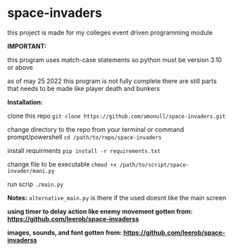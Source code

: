 # space-invaders

this project is made for my colleges event driven programming module

**IMPORTANT:**

this program uses match-case statements so python must be version 3.10 or above

as of may 25 2022 this program is not fully complete there are still parts that needs to be made like player death and bunkers

**Installation:**

clone this repo ```git clone https://github.com/amonull/space-invaders.git```

change directory to the repo from your terminal or command prompt/powershell  ```cd /path/to/repo/space-invaders```

install requirments ```pip install -r requirements.txt```

change file to be executable ```chmod +x /path/to/script/space-invader/mani.py ```

run scrip ```./main.py```


**Notes:**
```alternative_main.py``` is there if the used doesnt like the main screen


**using timer to delay action like enemy movement gotten from: https://github.com/leerob/space-invaderss**

**images, sounds, and font gotten from: https://github.com/leerob/space-invaderss**
